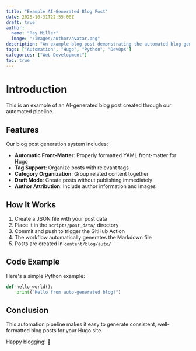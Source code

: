 ```yaml
---
title: "Example AI-Generated Blog Post"
date: 2025-10-31T22:55:00Z
draft: true
author:
  name: "Ray Miller"
  image: "/images/author/avatar.png"
description: "An example blog post demonstrating the automated blog generation pipeline"
tags: ["Automation", "Hugo", "Python", "DevOps"]
categories: ["Web Development"]
toc: true
---
```


# Introduction

This is an example of an AI-generated blog post created through our automated pipeline.

## Features

Our blog post generation system includes:

- **Automatic Front-Matter**: Properly formatted YAML front-matter for Hugo
- **Tag Support**: Organize posts with relevant tags
- **Category Organization**: Group related content together
- **Draft Mode**: Create posts without publishing immediately
- **Author Attribution**: Include author information and images

## How It Works

1. Create a JSON file with your post data
2. Place it in the `scripts/post_data/` directory
3. Commit and push to trigger the GitHub Action
4. The workflow automatically generates the Markdown file
5. Posts are created in `content/blog/auto/`

## Code Example

Here's a simple Python example:

```python
def hello_world():
    print("Hello from auto-generated blog!")
```

## Conclusion

This automation pipeline makes it easy to generate consistent, well-formatted blog posts for your Hugo site.

Happy blogging! 🎉
